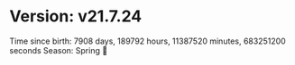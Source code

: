# Version: v21.7.24
Time since birth: 7908 days, 189792 hours, 11387520 minutes, 683251200 seconds
Season: Spring 🌸
